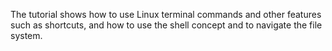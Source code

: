 The tutorial shows how to use Linux terminal commands and other features such as shortcuts, and how to use the shell concept and to navigate the file system.